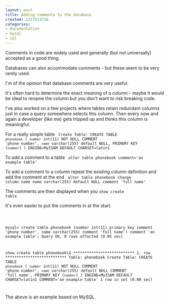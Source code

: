 ```yaml
---
layout: post
title: Adding comments to the database
created: 1217513738
categories:
- documentation
- mysql
- sql
---
```

Comments in code are widely used and generally (but not universally) accepted as a good thing.

Databases can also accommodate comments - but these seem to be very rarely used.

I'm of the opinion that database comments are very useful.

It's often hard to determine the exact meaning of a column - maybe it would be ideal to rename the column but you don't want to risk breaking code.

I've also worked on a few projects where tables retain redundant columns just in case a query somewhere selects this column. Then every now and again a developer (like me) gets tripped up and thinks this column is meaningful.


For a really simple table
<code>
Create Table: CREATE TABLE `phonebook` (
  `number` int(11) NOT NULL COMMENT 'phone number',
  `name` varchar(255) default NULL,
  PRIMARY KEY  (`number`)
) ENGINE=MyISAM DEFAULT CHARSET=latin1
</code>
      

To add a comment to a table
<code>
alter table phonebook comment='an example table'
</code>

To add a comment to a column
repeat the existing column definition and add the comment at the end
<code>
alter table phonebook change column name name varchar(255) default NULL comment 'full name'
</code>

The comments are then displayed when you <code>show create table</code>

It's even easier to put the comments in at the start.

<code>

mysql&gt; create table phonebook (number int(11) primary key comment 'phone number', name varchar(255) comment 'full name') comment 'an example table';
Query OK, 0 rows affected (0.05 sec)

 show create table phonebook\G
*************************** 1. row ***************************
       Table: phonebook
Create Table: CREATE TABLE `phonebook` (
  `number` int(11) NOT NULL COMMENT 'phone number',
  `name` varchar(255) default NULL COMMENT 'full name',
  PRIMARY KEY  (`number`)
) ENGINE=MyISAM DEFAULT CHARSET=latin1 COMMENT='an example table'
1 row in set (0.00 sec)

</code>



The above is an example based on MySQL.
